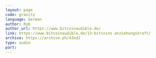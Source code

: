 ```yaml
---
layout: page
code: gravity
language: German
author: Rob
author_url: https://www.bitcoinaudible.de/
link: https://www.bitcoinaudible.de/13-bitcoins-anziehungskraft/
archive: https://archive.ph/43edJ
type: audio
part: 
---
```

